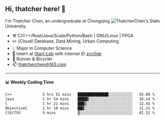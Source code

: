 ## Hi, thatcher here! :wave:

<img align="right" src="https://github-readme-stats.vercel.app/api?username=thatcherchen&title_color=333&text_color=777" alt="ThatcherChen's Stats" >

I'm Thatcher Chen, an undergraduate at Chongqing University.

- :hammer_and_pick:  C/C++/Rust/Java/Scala/Python/Bash | GNU/Linux | FPGA
- :pencil2:  (Cloud) Database, Data Mining, Urban Computing
- :bulb:   Major in Computer Science
- :telescope:  Intern at [Start-Lab](https://github.com/Spatio-Temporal-Lab) with internal ID [zcc0de](https://github.com/zcc0de)
- :seedling:  Runner & Bicycler
- :mailbox: thatcherchen@163.com

---

#### :bar_chart: Weekly Coding Time

<!--START_SECTION:waka-->

```txt
C++              5 hrs 51 mins   ██████████████░░░░░░░░░░░   55.68 %
Java             1 hr 54 mins    ████▓░░░░░░░░░░░░░░░░░░░░   18.14 %
C                1 hr 21 mins    ███▒░░░░░░░░░░░░░░░░░░░░░   12.92 %
ObjectiveC       1 hr 10 mins    ██▓░░░░░░░░░░░░░░░░░░░░░░   11.21 %
CSV/TSV          9 mins          ▒░░░░░░░░░░░░░░░░░░░░░░░░   01.52 %
```

<!--END_SECTION:waka-->
